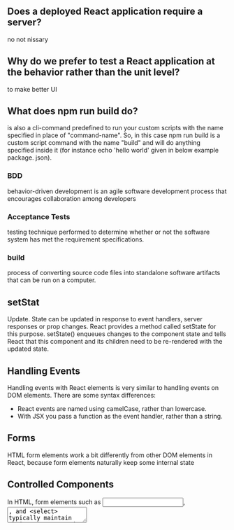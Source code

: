 ## Does a deployed React application require a server?
no not nissary
## Why do we prefer to test a React application at the behavior rather than the unit level?
to make better UI

## What does npm run build do?
is also a cli-command predefined to run your custom scripts with the name specified in place of "command-name". So, in this case npm run build is a custom script command with the name "build" and will do anything specified inside it (for instance echo 'hello world' given in below example package. json).



### BDD
 behavior-driven development
is an agile software development process that encourages collaboration among developers

### Acceptance Tests
testing technique performed to determine whether or not the software system has met the requirement specifications.


### build
process of converting source code files into standalone software artifacts that can be run on a computer.

## setStat

Update. State can be updated in response to event handlers, server responses or prop changes. React provides a method called setState for this purpose. setState() enqueues changes to the component state and tells React that this component and its children need to be re-rendered with the updated state.‏

## Handling Events
Handling events with React elements is very similar to handling events on DOM elements. There are some syntax differences:

- React events are named using camelCase, rather than lowercase.
- With JSX you pass a function as the event handler, rather than a string.

## Forms
HTML form elements work a bit differently from other DOM elements in React, because form elements naturally keep some internal state

## Controlled Components
In HTML, form elements such as <input>, <textarea>, and <select> typically maintain their own state and update it based on user input. In React, mutable state is typically kept in the state property of components, and only updated with setState().


## Components and Props
Components let you split the UI into independent, reusable pieces, and think about each piece in isolation



































